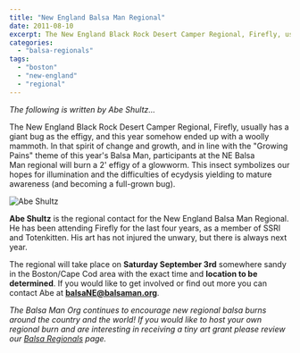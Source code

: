 ```yaml
---
title: "New England Balsa Man Regional"
date: 2011-08-10
excerpt: The New England Black Rock Desert Camper Regional, Firefly, usually has a giant bug as the effigy, and this year somehow ended up with a woolly mammoth. In that spirit of change and growth, and in line with the "Growing Pains" theme of this year's Balsa Man, participants at the NE Balsa Man regional will burn a 2' effigy of a glowworm.
categories: 
  - "balsa-regionals"
tags: 
  - "boston"
  - "new-england"
  - "regional"
---
```


_The following is written by Abe Shultz…_

The New England Black Rock Desert Camper Regional, Firefly, usually has a giant bug as the effigy, and this year somehow ended up with a woolly mammoth. In that spirit of change and growth, and in line with the "Growing Pains" theme of this year's Balsa Man, participants at the NE Balsa Man regional will burn a 2' effigy of a glowworm. This insect symbolizes our hopes for illumination and the difficulties of ecydysis yielding to mature awareness (and becoming a full-grown bug).

![Abe Shultz](/images/abe-shultz.png "Abe Shultz")

**Abe Shultz** is the regional contact for the New England Balsa Man Regional. He has been attending Firefly for the last four years, as a member of SSRI and Totenkitten. His art has not injured the unwary, but there is always next year.

The regional will take place on **Saturday September 3rd** somewhere sandy in the Boston/Cape Cod area with the exact time and **location to be determined**. If you would like to get involved or find out more you can contact Abe at **[balsaNE@balsaman.org](mailto:balsaNE@balsaman.org)**.

_The Balsa Man Org continues to encourage new regional balsa burns around the country and the world! If you would like to host your own regional burn and are interesting in receiving a tiny art grant please review our [Balsa Regionals](https://balsaman.org/participate/balsa-regionals/) page._
